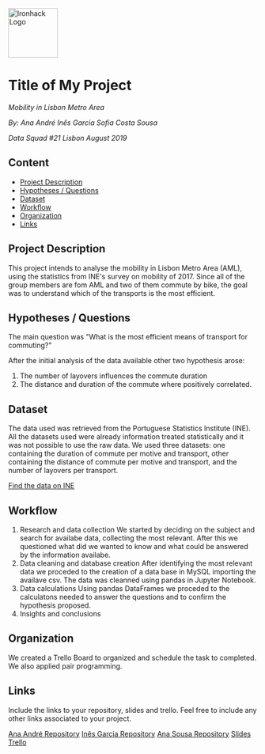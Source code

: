 <img src="https://bit.ly/2VnXWr2" alt="Ironhack Logo" width="100"/>

# Title of My Project
*Mobility in Lisbon Metro Area*

*By:
Ana André
Inês Garcia
Sofia Costa Sousa*

*Data Squad #21
Lisbon
August 2019*

## Content
- [Project Description](#project-description)
- [Hypotheses / Questions](#hypotheses-/-questions)
- [Dataset](#dataset)
- [Workflow](#workflow)
- [Organization](#organization)
- [Links](#links)

<a name="project-description"></a>

## Project Description
This project intends to analyse the mobility in Lisbon Metro Area (AML), using the statistics from INE's survey on mobility of 2017. 
Since all of the group members are fom AML and two of them commute by bike, the goal was to understand which of the transports is the most efficient.

<a name="hypotheses-/-questions"></a>

## Hypotheses / Questions
The main question was "What is the most efficient means of transport for commuting?"

After the initial analysis of the data available other two hypothesis arose:
1. The number of layovers influences the commute duration
2. The distance and duration of the commute where positively correlated. 


<a name="dataset"></a>

## Dataset
The data used was retrieved from the Portuguese Statistics Institute (INE). All the datasets used were already information treated statistically and it was not possible to use the raw data. 
We used three datasets: one containing the duration of commute per motive and transport, other containing the distance of commute per motive and transport, and the number of layovers per transport. 

[Find the data on INE](https://www.ine.pt/xportal/xmain?xpid=INE&xpgid=ine_publicacoes&PUBLICACOESpub_boui=349495406&PUBLICACOESmodo=2&xlang=pt)


<a name="workflow"></a>

## Workflow

1. Research and data collection
We started by deciding on the subject and search for availabe data, collecting the most relevant. After this we questioned what did we wanted to know and what could be answered by the information availabe.
2. Data cleaning and database creation
After identifying the most relevant data we proceded to the creation of a data base in MySQL importing the availave csv. The data was cleanned using pandas in Jupyter Notebook. 
3. Data calculations
Using pandas DataFrames we proceded to the calculatons needed to answer the questions and to confirm the hypothesis proposed. 
4. Insights and conclusions


<a name="organization"></a>

## Organization
We created a Trello Board to organized and schedule the task to completed. 
We also applied pair programming. 

<a name="links"></a>

## Links
Include the links to your repository, slides and trello. Feel free to include any other links associated to your project. 

[Ana André Repository](https://github.com/Ana-Andre)
[Inês Garcia Repository](https://github.com/Inrx)
[Ana Sousa Repository](https://github.com/sofia-sousa) 
[Slides](https://www.canva.com/design/DADjUsukSg8/QX5Rxmwb8GWyI6XeTRQhvg/view?utm_content=DADjUsukSg8&utm_campaign=designshare&utm_medium=link&utm_source=sharebutton)  
[Trello](https://trello.com/b/C8h7IQZq) 
